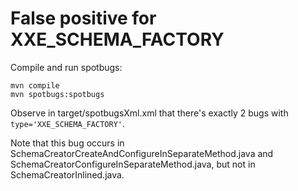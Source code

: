 # False positive for XXE_SCHEMA_FACTORY

Compile and run spotbugs:

```
mvn compile
mvn spotbugs:spotbugs
```

Observe in target/spotbugsXml.xml that there's exactly 2 bugs with `type='XXE_SCHEMA_FACTORY'`.

Note that this bug occurs in SchemaCreatorCreateAndConfigureInSeparateMethod.java and SchemaCreatorConfigureInSeparateMethod.java, but not in SchemaCreatorInlined.java.
